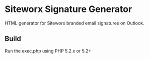 Siteworx Signature Generator
============================

HTML generator for Siteworx branded email signatures on Outlook.

Build
-----
Run the exec.php using PHP 5.2.x or 5.2+